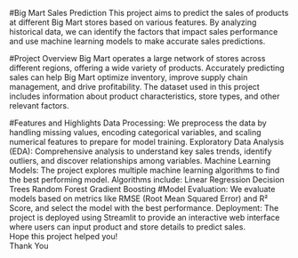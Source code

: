 #Big Mart Sales Prediction
This project aims to predict the sales of products at different Big Mart stores based on various features. By analyzing historical data, we can identify the factors that impact sales performance and use machine learning models to make accurate sales predictions.

#Project Overview
Big Mart operates a large network of stores across different regions, offering a wide variety of products. Accurately predicting sales can help Big Mart optimize inventory, improve supply chain management, and drive profitability. The dataset used in this project includes information about product characteristics, store types, and other relevant factors.

#Features and Highlights
Data Processing: We preprocess the data by handling missing values, encoding categorical variables, and scaling numerical features to prepare for model training.
Exploratory Data Analysis (EDA): Comprehensive analysis to understand key sales trends, identify outliers, and discover relationships among variables.
Machine Learning Models: The project explores multiple machine learning algorithms to find the best performing model. Algorithms include:
Linear Regression
Decision Trees
Random Forest
Gradient Boosting
#Model Evaluation: We evaluate models based on metrics like RMSE (Root Mean Squared Error) and R² Score, and select the model with the best performance.
Deployment: The project is deployed using Streamlit to provide an interactive web interface where users can input product and store details to predict sales.
<br>
Hope this project helped you! <br>Thank You
